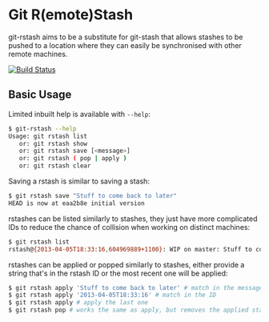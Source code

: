 Git R(emote)Stash
==============================

git-rstash aims to be a substitute for git-stash that allows stashes to be pushed to a location where they can easily be synchronised with other remote machines.

[![Build Status](https://travis-ci.org/neerolyte/git-rstash.png)](https://travis-ci.org/neerolyte/git-rstash)

Basic Usage
------------------------------

Limited inbuilt help is available with `--help`:
```bash
$ git-rstash --help
Usage: git rstash list
   or: git rstash show
   or: git rstash save [<message>]
   or: git rstash ( pop | apply )
   or: git rstash clear
```

Saving a rstash is similar to saving a stash:
```bash
$ git rstash save "Stuff to come back to later"
HEAD is now at eaa2b8e initial version
```

rstashes can be listed similarly to stashes, they just have more complicated IDs to reduce the chance of collision when working on distinct machines:
```bash
$ git rstash list
rstash@{2013-04-05T18:33:16,604969889+1100}: WIP on master: Stuff to come back to later
```

rstashes can be applied or popped similarly to stashes, either provide a string that's in the rstash ID or the most recent one will be applied:
```bash
$ git rstash apply 'Stuff to come back to later' # match in the message
$ git rstash apply '2013-04-05T18:33:16' # match in the ID
$ git rstash apply # apply the last one
$ git rstash pop # works the same as apply, but removes the applied stash from the list
```
